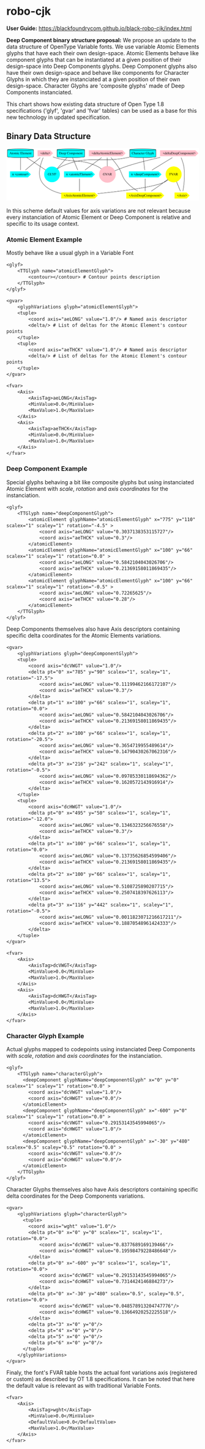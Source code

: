 # robo-cjk
**User Guide:**
https://blackfoundrycom.github.io/black-robo-cjk/index.html

**Deep Component binary structure proposal:**
We propose an update to the data structure of OpenType Variable fonts.
We use variable Atomic Elements glyphs that have each their own design-space. 
Atomic Elements behave like component glyphs that can be instantiated at a given position of their design-space into Deep Components glyphs.
Deep Component glyphs also have their own design-space and behave like components for Character Glyphs in which they are instanciated at a given position of their own design-space.
Character Glyphs are 'composite glyphs' made of Deep Components instanciated.

This chart shows how existing data structure of Open Type 1.8 specifications ('glyf', 'gvar' and 'fvar' tables) can be used as a base for this new technology in updated specification.

## Binary Data Structure
![Binary Data Structure](/documentation/DeepComponentBinaryStructure.gv.svg)

In this scheme default values for axis variations are not relevant because every instanciation of Atomic Element or Deep Component is relative and specific to its usage context.

### Atomic Element Example
Mostly behave like a usual glyph in a Variable Font
```
<glyf>
    <TTGlyph name="atomicElementGlyph">
        <contour></contour> # Contour points description
    </TTGlyph>
</glyf>
```

```
<gvar>
    <glyphVariations glyph="atomicElementGlyph">
    <tuple>
        <coord axis="aeLONG" value="1.0"/> # Named axis descriptor 
        <delta/> # List of deltas for the Atomic Element's contour points
    </tuple>
    <tuple>
        <coord axis="aeTHCK" value="1.0"/> # Named axis descriptor 
        <delta/> # List of deltas for the Atomic Element's contour points
    </tuple>
</gvar>
```

```
<fvar>
    <Axis>
        <AxisTag>aeLONG</AxisTag>
        <MinValue>0.0</MinValue>
        <MaxValue>1.0</MaxValue>
    </Axis>
    <Axis>
        <AxisTag>aeTHCK</AxisTag>
        <MinValue>0.0</MinValue>
        <MaxValue>1.0</MaxValue>
    </Axis>
</fvar>
```

### Deep Component Example
Special glyphs behaving a bit like composite glyphs but using instanciated Atomic Element with _scale_, _rotation_ and _axis coordinates_ for the instanciation.
```
<glyf>
    <TTGlyph name="deepComponentGlyph">
        <atomicElement glyphName="atomicElementGlyph" x="775" y="110" scalex="1" scaley="1" rotation="-4.5" >
            <coord axis="aeLONG" value="0.3037138353115727"/>
            <coord axis="aeTHCK" value="0.3"/>
        </atomicElement>
        <atomicElement glyphName="atomicElementGlyph" x="100" y="66" scalex="1" scaley="1" rotation="0.0" >
            <coord axis="aeLONG" value="0.5842104043026706"/>
            <coord axis="aeTHCK" value="0.21369158011869435"/>
        </atomicElement>
        <atomicElement glyphName="atomicElementGlyph" x="100" y="66" scalex="1" scaley="1" rotation="-0.5" >
            <coord axis="aeLONG" value="0.72265625"/>
            <coord axis="aeTHCK" value="0.28"/>
        </atomicElement>
    </TTGlyph>
</glyf>
```

Deep Components themselves also have Axis descriptors containing specific delta coordinates for the Atomic Elements variations.
```
<gvar>
    <glyphVariations glyph="deepComponentGlyph">
    <tuple>
        <coord axis="dcVWGT" value="1.0"/>
        <delta pt="0" x="785" y="90" scalex="1", scaley="1", rotation="-17.5">
            <coord axis="aeLONG" value="0.11199462166172107"/>
            <coord axis="aeTHCK" value="0.3"/>
        </delta>
        <delta pt="1" x="100" y="66" scalex="1", scaley="1", rotation="0.0">
            <coord axis="aeLONG" value="0.5842104043026706"/>
            <coord axis="aeTHCK" value="0.21369158011869435"/>
        </delta>
        <delta pt="2" x="100" y="66" scalex="1", scaley="1", rotation="-20.5">
            <coord axis="aeLONG" value="0.3654719955489614"/>
            <coord axis="aeTHCK" value="0.14790430267062316"/>
        </delta>
        <delta pt="3" x="216" y="242" scalex="1", scaley="1", rotation="-0.5">
            <coord axis="aeLONG" value="0.09785330118694362"/>
            <coord axis="aeTHCK" value="0.1620572143916914"/>
        </delta>
    </tuple>
    <tuple>
        <coord axis="dcHWGT" value="1.0"/>
        <delta pt="0" x="495" y="50" scalex="1", scaley="1", rotation="-12.0">
            <coord axis="aeLONG" value="0.1346323256676558"/>
            <coord axis="aeTHCK" value="0.3"/>
        </delta>
        <delta pt="1" x="100" y="66" scalex="1", scaley="1", rotation="0.0">
            <coord axis="aeLONG" value="0.13735626854599406"/>
            <coord axis="aeTHCK" value="0.21369158011869435"/>
        </delta>
        <delta pt="2" x="100" y="66" scalex="1", scaley="1", rotation="13.5">
            <coord axis="aeLONG" value="0.5108725890207715"/>
            <coord axis="aeTHCK" value="0.2507418397626113"/>
        </delta>
        <delta pt="3" x="116" y="442" scalex="1", scaley="1", rotation="-0.5">
            <coord axis="aeLONG" value="0.0011823071216617211"/>
            <coord axis="aeTHCK" value="0.18870548961424333"/>
        </delta>
    </tuple>
</gvar>
```

```
<fvar>
    <Axis>
        <AxisTag>dcVWGT</AxisTag>
        <MinValue>0.0</MinValue>
        <MaxValue>1.0</MaxValue>
    </Axis>
    <Axis>
        <AxisTag>dcHWGT</AxisTag>
        <MinValue>0.0</MinValue>
        <MaxValue>1.0</MaxValue>
    </Axis>
</fvar>
```

### Character Glyph Example
Actual glyphs mapped to codepoints using instanciated Deep Components with _scale_, _rotation_ and _axis coordinates_ for the instanciation.
```
<glyf>
    <TTGlyph name="characterGlyph">
      <deepComponent glyphName="deepComponentGlyph" x="0" y="0" scalex="1" scaley="1" rotation="0.0" >
        <coord axis="dcVWGT" value="1.0"/>
        <coord axis="dcHWGT" value="0.0"/>
      </atomicElement>
      <deepComponent glyphName="deepComponentGlyph" x="-600" y="0" scalex="1" scaley="1" rotation="0.0" >
        <coord axis="dcVWGT" value="0.29153143545994065"/>
        <coord axis="dcHWGT" value="1.0"/>
      </atomicElement>
      <deepComponent glyphName="deepComponentGlyph" x="-30" y="480" scalex="0.5" scaley="0.5" rotation="0.0" >
        <coord axis="dcVWGT" value="0.0"/>
        <coord axis="dcHWGT" value="0.0"/>
      </atomicElement>
    </TTGlyph>
</glyf>
```

Character Glyphs themselves also have Axis descriptors containing specific delta coordinates for the Deep Components variations.
```
<gvar>
    <glyphVariations glyph="characterGlyph">
      <tuple>
        <coord axis="wght" value="1.0"/>
        <delta pt="0" x="0" y="0" scalex="1", scaley="1", rotation="0.0">
            <coord axis="dcVWGT" value="0.8377689169139466"/>
            <coord axis="dcHWGT" value="0.19598479228486648"/>
        </delta>
        <delta pt="0" x="-600" y="0" scalex="1", scaley="1", rotation="0.0">
            <coord axis="dcVWGT" value="0.29153143545994065"/>
            <coord axis="dcHWGT" value="0.7314424146884273"/>
        </delta>
        <delta pt="0" x="-30" y="480" scalex="0.5", scaley="0.5", rotation="0.0">
            <coord axis="dcVWGT" value="0.048578913204747776"/>
            <coord axis="dcHWGT" value="0.13664920252225518"/>
        </delta>
        <delta pt="3" x="0" y="0"/>
        <delta pt="4" x="0" y="0"/>
        <delta pt="5" x="0" y="0"/>
        <delta pt="6" x="0" y="0"/>
      </tuple>
    </glyphVariations>
</gvar>
```

Finaly, the font's FVAR table hosts the actual font variations axis (registered or custom) as described by OT 1.8 specifications. It can be noted that here the default value is relevant as with traditional Variable Fonts.
```
<fvar>
    <Axis>
        <AxisTag>wght</AxisTag>
        <MinValue>0.0</MinValue>
        <DefaultValue>0.0</DefaultValue>
        <MaxValue>1.0</MaxValue>
    </Axis>
</fvar>
```

